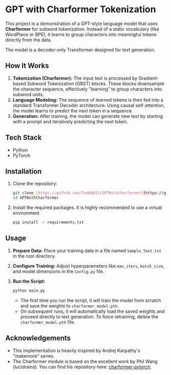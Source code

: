 # GPT with Charformer Tokenization

This project is a demonstration of a GPT-style language model that uses **Charformer** for subword tokenization. Instead of a static vocabulary (like WordPiece or BPE), it learns to group characters into meaningful tokens directly from the data.

The model is a decoder-only Transformer designed for text generation.


## How It Works

1.  **Tokenization (Charformer):** The input text is processed by Gradient-based Subword Tokenization (GBST) blocks. These blocks downsample the character sequence, effectively "learning" to group characters into subword units.
2.  **Language Modeling:** The sequence of learned tokens is then fed into a standard Transformer Decoder architecture. Using causal self-attention, the model learns to predict the next token in a sequence.
3.  **Generation:** After training, the model can generate new text by starting with a prompt and iteratively predicting the next token.

## Tech Stack

* Python
* PyTorch

## Installation

1.  Clone the repository:
    ```bash
    git clone [https://github.com/TomH0011/GPTWithCharformer](https://github.com/TomH0011/GPTWithCharformer)
    cd GPTWithCharformer
    ```

2.  Install the required packages. It is highly recommended to use a virtual environment.
    ```bash
    pip install -r requirements.txt
    ```

## Usage

1.  **Prepare Data:** Place your training data in a file named `Sample_Text.txt` in the root directory.

2.  **Configure Training:** Adjust hyperparameters like `max_iters`, `batch_size`, and model dimensions in the `Config.py` file.

3.  **Run the Script:**
    ```bash
    python main.py
    ```
    * The first time you run the script, it will train the model from scratch and save the weights to `charformer_model.pth`.
    * On subsequent runs, it will automatically load the saved weights and proceed directly to text generation. To force retraining, delete the `charformer_model.pth` file.

## Acknowledgements

* This implementation is heavily inspired by Andrej Karpathy's "makemore" series.
* The Charformer module is based on the excellent work by Phil Wang (lucidrains). You can find his repository here: [charformer-pytorch](https://github.com/lucidrains/charformer-pytorch).